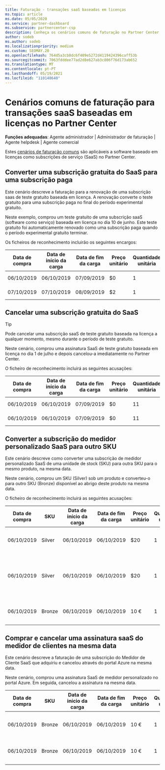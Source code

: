 ```yaml
---
title: Faturação - transações saaS baseadas em licenças
ms.topic: article
ms.date: 05/05/2020
ms.service: partner-dashboard
ms.subservice: partnercenter-csp
description: Conheça os cenários comuns de faturação no Partner Center para transações baseadas em licenças, software-as-a-service (SaaS).
author: sodeb
ms.author: sodeb
ms.localizationpriority: medium
ms.custom: SEOMAY.20
ms.openlocfilehash: 764d5a3cb0dc6f409e5272d4119424396caff53b
ms.sourcegitcommit: 7063fdddee77ad2d8e627ab3c806f76d173ab652
ms.translationtype: MT
ms.contentlocale: pt-PT
ms.lasthandoff: 05/19/2021
ms.locfileid: "110148640"
---
```

# <a name="common-billing-scenarios-for-license-based-saas-transactions-in-partner-center"></a>Cenários comuns de faturação para transações saaS baseadas em licenças no Partner Center

**Funções adequadas**: Agente administrador | Administrador de faturação | Agente helpdesk | Agente comercial


Estes [cenários de faturação comuns](common-billing-scenarios.md) são aplicáveis a software baseado em licenças como subscrições de serviço (SaaS) no Partner Center.

## <a name="convert-a-free-trial-saas-subscription-to-a-paid-subscription"></a>Converter uma subscrição gratuita do SaaS para uma subscrição paga

Este cenário descreve a faturação para a renovação de uma subscrição saas de teste gratuito baseada em licença. A renovação converte o teste gratuito para uma subscrição paga no final do período experimental gratuito.

Neste exemplo, comprou um teste gratuito de uma subscrição saaS (software como serviço) baseada em licença no dia 10 de junho. Este teste gratuito foi automaticamente renovado como uma subscrição paga quando o período experimental gratuito terminar.

Os ficheiros de reconhecimento incluirão os seguintes encargos:

| Data de compra | Data de início da carga | Data de fim da carga | Preço unitário | Quantidade unitária | Montante total | Tipo de custo | Descrição da subscrição |
| ------------- | ----------------- | --------------- | ---------- | ------------- | ------------ | ----------- | ----------------- |
| 06/10/2019 | 06/10/2019 | 07/09/2019 | $0 | 1 | $0 | Novo | Avaliação gratuita |
| 07/10/2019 | 07/10/2019 | 08/09/2019 | $2 | 1 | $2 | Renovar | Subscrição paga |

## <a name="cancel-a-free-trial-saas-subscription"></a>Cancelar uma subscrição gratuita do SaaS

> [!TIP]
> Pode cancelar uma subscrição saaS de teste gratuito baseada na licença a qualquer momento, mesmo durante o período de teste gratuito.

Neste cenário, comprou uma assinatura SaaS de teste gratuito baseada em licença no dia 1 de julho e depois cancelou-a imediatamente no Partner Center.

O ficheiro de reconhecimento incluirá as seguintes acusações:

| Data de compra | Data de início da carga | Data de fim da carga | Preço unitário | Quantidade unitária | Montante total | Tipo de custo | Descrição da subscrição |
| ------------- | ----------------- | --------------- | ---------- | ------------- | ------------ | ----------- | ----------------- |
| 06/10/2019 | 06/10/2019 | 07/09/2019 | $0 | 11 | $0 | Novo | Avaliação gratuita |
| 06/10/2019 | 06/10/2019 | 07/09/2019 | $0 | 11 | $0 | Cancelar | Avaliação gratuita |

## <a name="convert-custom-meter-saas-subscription-to-another-sku"></a>Converter a subscrição do medidor personalizado SaaS para outro SKU

Este cenário descreve como converter uma subscrição de medidor personalizado SaaS de uma unidade de stock (SKU) para outra SKU para o mesmo produto, na mesma data.

Neste cenário, comprou um SKU (Silver) sob um produto e converteu-o para outro SKU (Bronze) disponível ao abrigo deste produto na mesma data.

O ficheiro de reconhecimento incluirá as seguintes acusações:

| Data de compra | SKU | Data de início da carga | Data de fim da carga | Preço unitário | Quantidade unitária | Montante total | Tipo de custo | Descrição da subscrição |
| ------------- | ----------------- | ----------------- | --------------- | ---------- | ------------- | ------------ | ----------- | ----------------- |
| 06/10/2019 | Silver | 06/10/2019 | 06/10/2019 | $20 | 1 | $20 | Novo | Assinatura saaS do medidor personalizado |
| 06/10/2019 | Silver | 06/10/2019 | 06/10/2019 | $20 | 1 | -$20 | Converter | Rebill procitado para assinatura saas de medidor personalizado |
| 06/10/2019 | Bronze | 06/10/2019 | 06/10/2019 | 10 € | 1 | 10 € | Converter | Assinatura saaS do medidor personalizado |

## <a name="purchase-and-cancel-a-customer-meter-saas-subscription-on-same-date"></a>Comprar e cancelar uma assinatura saaS do medidor de clientes na mesma data

Este cenário descreve a faturação de uma subscrição do Medidor de Cliente SaaS que adquiriu e cancelou através do portal Azure na mesma data.

Neste cenário, comprou uma assinatura SaaS de medidor personalizado no portal Azure. Em seguida, cancelou a assinatura na mesma data.

| Data de compra | SKU | Data de início da carga | Data de fim da carga | Preço unitário | Quantidade unitária | Montante total | Tipo de custo | Descrição da subscrição |
| ------------- | ------------- |----------------- | --------------- | ---------- | ------------- | ------------ | ----------- | ----------------- |
| 06/10/2019 | Bronze | 06/10/2019 | 06/10/2019 | 10 € | 1 | 10 € | Novo | Assinatura saaS do medidor personalizado |
| 06/10/2019 | Bronze | 06/10/2019 | 06/10/2019 | 10 € | 1 | -$10 | CancelImmediate | Assinatura saaS do medidor personalizado |
